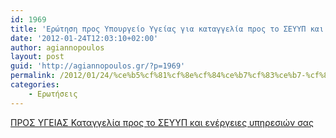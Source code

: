 ```yaml
---
id: 1969
title: 'Ερώτηση προς Υπουργείο Υγείας για καταγγελία προς το ΣΕΥΥΠ και ενέργειες υπηρεσιών 24-1-2012'
date: '2012-01-24T12:03:10+02:00'
author: agiannopoulos
layout: post
guid: 'http://agiannopoulos.gr/?p=1969'
permalink: /2012/01/24/%ce%b5%cf%81%cf%8e%cf%84%ce%b7%cf%83%ce%b7-%cf%80%cf%81%ce%bf%cf%82-%cf%85%cf%80%ce%bf%cf%85%cf%81%ce%b3%ce%b5%ce%af%ce%bf-%cf%85%ce%b3%ce%b5%ce%af%ce%b1%cf%82-%ce%b3%ce%b9%ce%b1-%ce%ba%ce%b1%cf%84/
categories:
    - Ερωτήσεις
---
```


[ΠΡΟΣ ΥΓΕΙΑΣ Καταγγελία προς το ΣΕΥΥΠ και ενέργειες υπηρεσιών σας](http://localhost:8000/wp-content/uploads/2012/04/cf80cf81cebfcf83-cf85ceb3ceb5ceb9ceb1cf83-cebaceb1cf84ceb1ceb3ceb3ceb5cebbceafceb1-cf80cf81cebfcf82-cf84cebf-cf83ceb5cf85cf85cf80-ceba.doc)